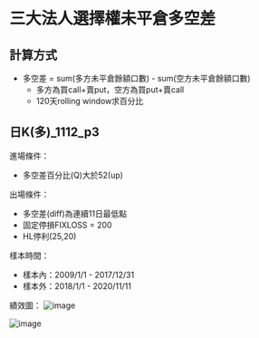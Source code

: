 # 三大法人選擇權未平倉多空差

## 計算方式
- 多空差 = sum(多方未平倉餘額口數) - sum(空方未平倉餘額口數)
  - 多方為買call+賣put，空方為買put+賣call
  - 120天rolling window求百分比

## 日K(多)_1112_p3

進場條件：
- 多空差百分比(Q)大於52(up)


出場條件：
- 多空差(diff)為連續11日最低點
- 固定停損FIXLOSS = 200
- HL停利(25,20)


樣本時間：
- 樣本內：2009/1/1 - 2017/12/31
- 樣本外：2018/1/1 - 2020/11/11

績效圖：
![image](/smartleo/三大法人選擇權未平倉多空差/日K__1112（多）__p3/img/summary.PNG)

![image](/smartleo/三大法人選擇權未平倉多空差/日K__1112（多）__p3/img/equitycurve.PNG)
